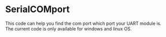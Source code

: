 # SerialCOMport
This code can help you find the com port which port your UART module is. The current code is only available for windows and linux OS.
